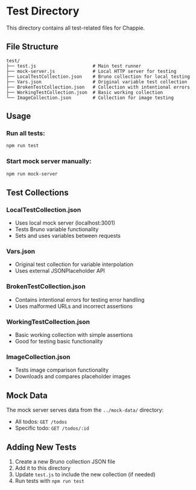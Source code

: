 # Test Directory

This directory contains all test-related files for Chappie.

## File Structure

```
test/
├── test.js                     # Main test runner
├── mock-server.js              # Local HTTP server for testing
├── LocalTestCollection.json    # Bruno collection for local testing
├── Vars.json                   # Original variable test collection
├── BrokenTestCollection.json   # Collection with intentional errors
├── WorkingTestCollection.json  # Basic working collection
└── ImageCollection.json        # Collection for image testing
```

## Usage

### Run all tests:

```bash
npm run test
```

### Start mock server manually:

```bash
npm run mock-server
```

## Test Collections

### LocalTestCollection.json

- Uses local mock server (localhost:3001)
- Tests Bruno variable functionality
- Sets and uses variables between requests

### Vars.json

- Original test collection for variable interpolation
- Uses external JSONPlaceholder API

### BrokenTestCollection.json

- Contains intentional errors for testing error handling
- Uses malformed URLs and incorrect assertions

### WorkingTestCollection.json

- Basic working collection with simple assertions
- Good for testing basic functionality

### ImageCollection.json

- Tests image comparison functionality
- Downloads and compares placeholder images

## Mock Data

The mock server serves data from the `../mock-data/` directory:

- All todos: `GET /todos`
- Specific todo: `GET /todos/:id`

## Adding New Tests

1. Create a new Bruno collection JSON file
2. Add it to this directory
3. Update `test.js` to include the new collection (if needed)
4. Run tests with `npm run test`
